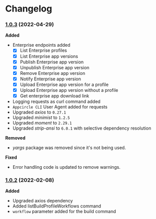 # Changelog

### [1.0.3](https://github.com/appcircleio/appcircle-cli/compare/v1.0.2...v1.0.3) (2022-04-29)

**Added**

- Enterprise endpoints added
    - [x] List Enterprise profiles
    - [x] List Enterprise app versions
    - [x] Publish Enterprise app version
    - [x] Unpublish Enterprise app version
    - [x] Remove Enterprise app version
    - [x] Notify Enterprise app version
    - [x] Upload Enterprise app version for a profile
    - [x] Upload Enterprise app version without a profile
    - [x] Get enterprise app download link
- Logging requests as curl command added
- `Appcircle CLI` User Agent added for requests
- Upgraded *axios* to `0.27.1`
- Upgraded *minimist* to `1.2.5`
- Upgraded *moment* to `2.29.1`
- Upgraded *strip-ansi* to `6.0.1` with selective dependency resolution

**Removed**

- *yargs* package was removed since it's not being used.

**Fixed**

- Error handling code is updated to remove warnings.


### [1.0.2](https://github.com/appcircleio/appcircle-cli/compare/v1.0.1...v1.0.2) (2022-02-08)

**Added**

- Upgraded axios dependency
- Added listBuildProfileWorkflows command
- `workflow` parameter added for the build command
